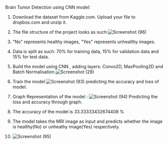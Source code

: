 Brain Tumor Detection using CNN model:
1. Download the dataset from Kaggle.com. Upload your file to dropbox.com and unzip it.
2. The file structure of the project looks as such:![Screenshot (96)](https://github.com/user-attachments/assets/b70eaecb-5089-494d-b413-ab8dd20605db)

3. "No" represents healthy images, "Yes" represents unhealthy images.
4. Data is split as such: 70% for training data, 15% for validation data and 15% for test data.
5. Build the model using CNN , adding layers: Convo2D, MaxPooling2D and Batch Normalisation.![Screenshot (29)](https://github.com/user-attachments/assets/28fdb565-727a-45ce-ae2f-cea560b2f759)
6. Train the model ![Screenshot (93)](https://github.com/user-attachments/assets/379f2270-6ffd-493a-a78d-cdfeebd79a3f)
    predicting the accuracy and loss of model.
7. Graph Representation of the model :
![Screenshot (94)](https://github.com/user-attachments/assets/f44aede0-67c9-4f78-bf09-d8e687d8cb00)
Predicting the loss and accuracy through graph.
8. The accuracy of the model is 33.33333432674408 %
9. The model takes the MRI image as input and predicts whether the image is  healthy(No) or unheathy image(Yes) respectively.
10.  ![Screenshot (95)](https://github.com/user-attachments/assets/12608ff3-27c4-4026-9e56-ccdad812382c)
